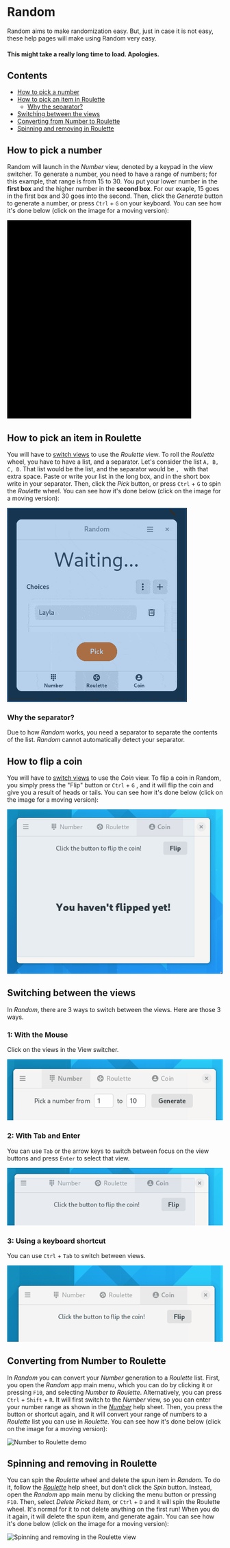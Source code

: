 # Random
Random aims to make randomization easy. But, just in case it is not easy, these help pages will make using Random very easy.
#### This might take a really long time to load. Apologies.
## Contents
* [How to pick a number](#how-to-pick-a-number)
* [How to pick an item in Roulette](#how-to-pick-an-item-in-roulette)
    + [Why the separator?](#why-the-separator)
* [Switching between the views](#switching-between-the-views)
* [Converting from Number to Roulette](#converting-from-number-to-roulette)
* [Spinning and removing in Roulette](#spinning-and-removing-in-roulette)
## How to pick a number
Random will launch in the *Number* view, denoted by a keypad in the view switcher. To generate a number, you need to have a range of numbers; for this example, that range is from 15 to 30. You put your lower number in the **first box** and the higher number in the **second box**. For our exaple, 15 goes in the first box and 30 goes into the second. Then, click the *Generate* button to generate a number, or press `Ctrl` + `G` on your keyboard. You can see how it's done below (click on the image for a moving version):

![Generating a number in Random](./screenshots/number.gif)
## How to pick an item in Roulette
You will have to [switch views](#switching-between-the-views) to use the *Roulette* view. To roll the *Roulette* wheel, you have to have a list, and a separator. Let's consider the list `A, B, C, D`. That list would be the list, and the separator would be `, ` with that extra space. Paste or write your list in the long box, and in the short box write in your separator. Then, click the *Pick* button, or press `Ctrl` + `G` to spin the *Roulette* wheel. You can see how it's done below (click on the image for a moving version):

![Spinning the Roulette wheel in Random](./screenshots/roulette.gif)
### Why the separator?
Due to how *Random* works, you need a separator to separate the contents of the list. *Random* cannot automatically detect your separator.
## How to flip a coin
You will have to [switch views](#switching-between-the-views) to use the *Coin* view. To flip a coin in Random, you simply press the "Flip" button or `Ctrl` + `G` , and it will flip the coin and give you a result of heads or tails. You can see how it's done below (click on the image for a moving version):

![Flipping a coin in Random](./screenshots/coin.gif)
## Switching between the views
In *Random*, there are 3 ways to switch between the views. Here are those 3 ways.
### 1: With the Mouse
Click on the views in the View switcher.

![Method 1](./screenshots/switch-mouse.gif)
### 2: With Tab and Enter
You can use `Tab` or the arrow keys to switch between focus on the view buttons and press `Enter` to select that view.

![Method 2](./screenshots/switch-tab-enter.gif)
### 3: Using a keyboard shortcut
You can use `Ctrl` + `Tab` to switch between views.

![Method 3](./screenshots/switch-ctrl-tab.gif)
## Converting from Number to Roulette
In *Random* you can convert your *Number* generation to a *Roulette* list. First, you open the *Random* app main menu, which you can do by clicking it or pressing `F10`, and selecting *Number to Roulette*. Alternatively, you can press `Ctrl` + `Shift` + `R`. It will first switch to the *Number* view, so you can enter your number range as shown in the *[Number](#how-to-pick-a-number)* help sheet. Then, you press the button or shortcut again, and it will convert your range of numbers to a *Roulette* list you can use in *Roulette*. You can see how it's done below (click on the image for a moving version):

![Number to Roulette demo](./screenshots/number-roulette.gif)
## Spinning and removing in Roulette
You can spin the *Roulette* wheel and delete the spun item in *Random*. To do it, follow the *[Roulette](#how-to-pick-an-item-in-roulette)* help sheet, but don't click the *Spin* button. Instead, open the *Random* app main menu by clicking the menu button or pressing `F10`. Then, select *Delete Picked Item*, or `Ctrl` + `D` and it will spin the Roulette wheel. It's normal for it to not delete anything on the first run! When you do it again, it will delete the spun item, and generate again. You can see how it's done below (click on the image for a moving version):

![Spinning and removing in the Roulette view](./screenshots/pick-remove.gif)